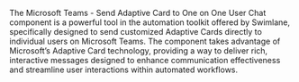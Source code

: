 The Microsoft Teams - Send Adaptive Card to One on One User Chat component is a powerful tool in the automation toolkit offered by Swimlane, specifically designed to send customized Adaptive Cards directly to individual users on Microsoft Teams. The component takes advantage of Microsoft’s Adaptive Card technology, providing a way to deliver rich, interactive messages designed to enhance communication effectiveness and streamline user interactions within automated workflows.
